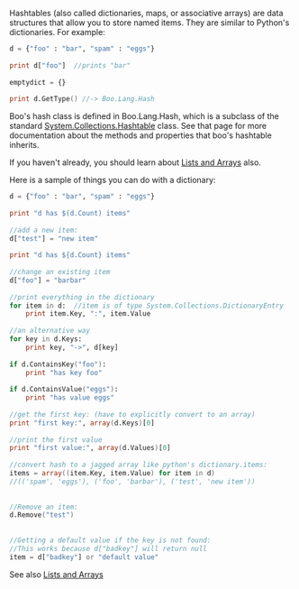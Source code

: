 Hashtables (also called dictionaries, maps, or associative arrays) are data structures that allow you to store named items. They are similar to Python's dictionaries. For example:

```boo
d = {"foo" : "bar", "spam" : "eggs"}
 
print d["foo"]  //prints "bar"
 
emptydict = {}
 
print d.GetType() //-> Boo.Lang.Hash
```

Boo's hash class is defined in Boo.Lang.Hash, which is a subclass of the standard [System.Collections.Hashtable](http://msdn.microsoft.com/en-us/library/aahzb21x%28v=VS.100%29.aspx) class. See that page for more documentation about the methods and properties that boo's hashtable inherits.

If you haven't already, you should learn about [Lists and Arrays](./Language-Guide:-Lists-and-Arrays) also.

Here is a sample of things you can do with a dictionary:

```boo
d = {"foo" : "bar", "spam" : "eggs"}
 
print "d has $(d.Count) items"
 
//add a new item:
d["test"] = "new item"
 
print "d has ${d.Count} items"
 
//change an existing item
d["foo"] = "barbar"
 
//print everything in the dictionary
for item in d:  //item is of type System.Collections.DictionaryEntry
    print item.Key, ":", item.Value
 
//an alternative way
for key in d.Keys:
    print key, "->", d[key]
 
if d.ContainsKey("foo"):
    print "has key foo"
 
if d.ContainsValue("eggs"):
    print "has value eggs"
 
//get the first key: (have to explicitly convert to an array)
print "first key:", array(d.Keys)[0]
 
//print the first value
print "first value:", array(d.Values)[0]
 
//convert hash to a jagged array like python's dictionary.items:
items = array((item.Key, item.Value) for item in d)
//(('spam', 'eggs'), ('foo', 'barbar'), ('test', 'new item'))
 
 
//Remove an item:
d.Remove("test")
 
 
//Getting a default value if the key is not found:
//This works because d["badkey"] will return null
item = d["badkey"] or "default value"
```

See also [Lists and Arrays](Lists-and-Arrays)
